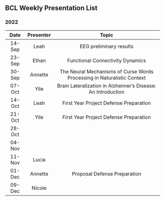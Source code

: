 ## BCL Weekly Presentation List
### 2022
|Date | Presenter | Topic |
| :---: | :---: | :---: | 
| 14-Sep| Leah | EEG preliminary results|
| 23-Sep| Ethan | Functional Connectivity Dynamics|
| 30-Sep| Annette| The Neural Mechanisms of Curse Words Processing in Naturalistic Context|
| 07-Oct| Yile| Brain Lateralization in Alzheimer’s Disease: An Introduction|
| 14-Oct| Leah| First Year Project Defense Preparation|
| 21-Oct| Yile| First Year Project Defense Preparation|
| 28-Oct| 
| 04-Nov|
| 11-Nov| Lucia|
| 01-Dec| Annette| Proposal Defense Preparation|
| 09-Dec| Nicole|
